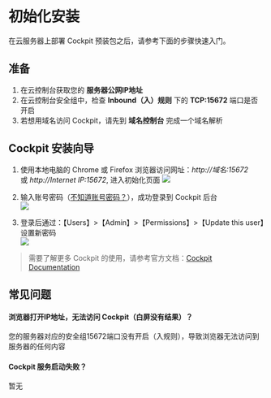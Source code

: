# 初始化安装

在云服务器上部署 Cockpit 预装包之后，请参考下面的步骤快速入门。

## 准备

1. 在云控制台获取您的 **服务器公网IP地址** 
2. 在云控制台安全组中，检查 **Inbound（入）规则** 下的 **TCP:15672** 端口是否开启
3. 若想用域名访问 Cockpit，请先到 **域名控制台** 完成一个域名解析

## Cockpit 安装向导

1. 使用本地电脑的 Chrome 或 Firefox 浏览器访问网址：*http://域名:15672* 或 *http://Internet IP:15672*, 进入初始化页面
   ![](https://libs.websoft9.com/Websoft9/DocsPicture/zh/cockpit/cockpit-login-websoft9.png)

2. 输入账号密码（[不知道账号密码？](/zh/stack-accounts.md#cockpit)），成功登录到 Cockpit 后台  
   ![](https://libs.websoft9.com/Websoft9/DocsPicture/zh/cockpit/cockpit-bk-websoft9.png)

3. 登录后通过：【Users】>【Admin】>【Permissions】>【Update this user】设置新密码  
   ![](https://libs.websoft9.com/Websoft9/DocsPicture/zh/cockpit/cockpit-pw-websoft9.png)

> 需要了解更多 Cockpit 的使用，请参考官方文档：[Cockpit Documentation](https://www.cockpit.com/documentation.html)

## 常见问题

#### 浏览器打开IP地址，无法访问 Cockpit（白屏没有结果）？

您的服务器对应的安全组15672端口没有开启（入规则），导致浏览器无法访问到服务器的任何内容

#### Cockpit 服务启动失败？

暂无